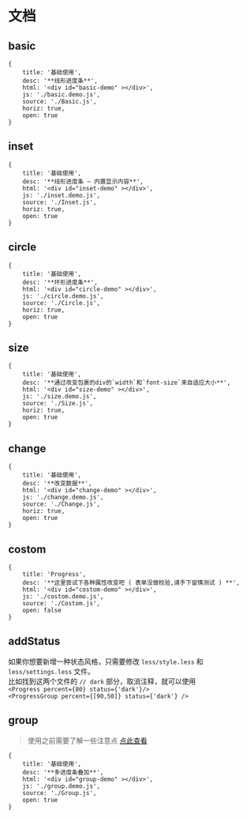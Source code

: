 # 文档

## basic

````code
{
    title: '基础使用',
    desc: '**线形进度条**',
    html: '<div id="basic-demo" ></div>',
    js: './basic.demo.js',
    source: './Basic.js',
    horiz: true,
    open: true
}
````

## inset

````code
{
    title: '基础使用',
    desc: '**线形进度条 — 内置显示内容**',
    html: '<div id="inset-demo" ></div>',
    js: './inset.demo.js',
    source: './Inset.js',
    horiz: true,
    open: true
}
````

## circle

````code
{
    title: '基础使用',
    desc: '**环形进度条**',
    html: '<div id="circle-demo" ></div>',
    js: './circle.demo.js',
    source: './Circle.js',
    horiz: true,
    open: true
}
````

## size

````code
{
    title: '基础使用',
    desc: '**通过改变包裹的div的`width`和`font-size`来自适应大小**',
    html: '<div id="size-demo" ></div>',
    js: './size.demo.js',
    source: './Size.js',
    horiz: true,
    open: true
}
````

## change

````code
{
    title: '基础使用',
    desc: '**改变数据**',
    html: '<div id="change-demo" ></div>',
    js: './change.demo.js',
    source: './Change.js',
    horiz: true,
    open: true
}
````

## costom

````code
{
    title: 'Progress',
    desc: '**这里尝试下各种属性改变吧 ( 表单没做校验,请手下留情测试 ) **',
    html: '<div id="costom-demo" ></div>',
    js: './costom.demo.js',
    source: './Costom.js',
    open: false
}
````

## addStatus

如果你想要新增一种状态风格，只需要修改 `less/style.less` 和 `less/settings.less` 文件。        
比如找到这两个文件的 `// dark` 部分，取消注释，就可以使用      
`<Progress percent={80} status={'dark'}/>`      
`<ProgressGroup percent={[90,50]} status={'dark'} />`



## group

> 使用之前需要了解一些注意点 [点此查看](/doc/intro.html#ProgressGroup)

````code
{
    title: '基础使用',
    desc: '**多进度条叠加**',
    html: '<div id="group-demo" ></div>',
    js: './group.demo.js',
    source: './Group.js',
    open: true
}
````
